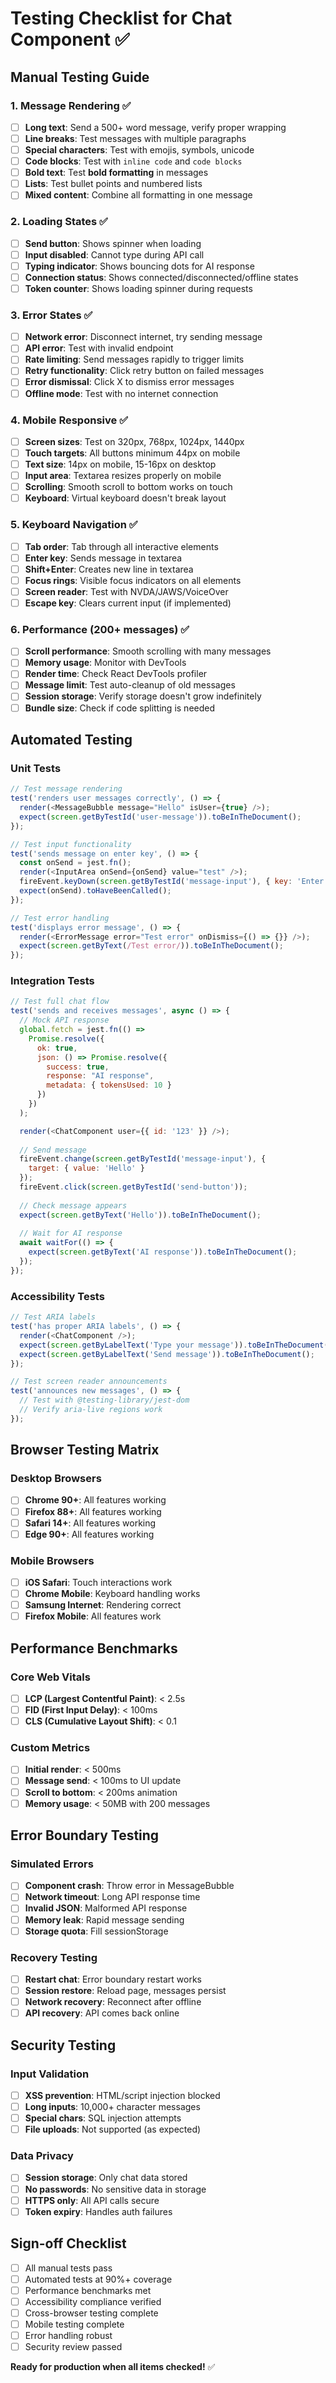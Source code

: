 # Testing Checklist for Chat Component ✅

## Manual Testing Guide

### 1. Message Rendering ✅
- [ ] **Long text**: Send a 500+ word message, verify proper wrapping
- [ ] **Line breaks**: Test messages with multiple paragraphs
- [ ] **Special characters**: Test with emojis, symbols, unicode
- [ ] **Code blocks**: Test with `inline code` and ```code blocks```
- [ ] **Bold text**: Test **bold formatting** in messages
- [ ] **Lists**: Test bullet points and numbered lists
- [ ] **Mixed content**: Combine all formatting in one message

### 2. Loading States ✅
- [ ] **Send button**: Shows spinner when loading
- [ ] **Input disabled**: Cannot type during API call
- [ ] **Typing indicator**: Shows bouncing dots for AI response
- [ ] **Connection status**: Shows connected/disconnected/offline states
- [ ] **Token counter**: Shows loading spinner during requests

### 3. Error States ✅
- [ ] **Network error**: Disconnect internet, try sending message
- [ ] **API error**: Test with invalid endpoint
- [ ] **Rate limiting**: Send messages rapidly to trigger limits
- [ ] **Retry functionality**: Click retry button on failed messages
- [ ] **Error dismissal**: Click X to dismiss error messages
- [ ] **Offline mode**: Test with no internet connection

### 4. Mobile Responsive ✅
- [ ] **Screen sizes**: Test on 320px, 768px, 1024px, 1440px
- [ ] **Touch targets**: All buttons minimum 44px on mobile
- [ ] **Text size**: 14px on mobile, 15-16px on desktop
- [ ] **Input area**: Textarea resizes properly on mobile
- [ ] **Scrolling**: Smooth scroll to bottom works on touch
- [ ] **Keyboard**: Virtual keyboard doesn't break layout

### 5. Keyboard Navigation ✅
- [ ] **Tab order**: Tab through all interactive elements
- [ ] **Enter key**: Sends message in textarea
- [ ] **Shift+Enter**: Creates new line in textarea
- [ ] **Focus rings**: Visible focus indicators on all elements
- [ ] **Screen reader**: Test with NVDA/JAWS/VoiceOver
- [ ] **Escape key**: Clears current input (if implemented)

### 6. Performance (200+ messages) ✅
- [ ] **Scroll performance**: Smooth scrolling with many messages
- [ ] **Memory usage**: Monitor with DevTools
- [ ] **Render time**: Check React DevTools profiler
- [ ] **Message limit**: Test auto-cleanup of old messages
- [ ] **Session storage**: Verify storage doesn't grow indefinitely
- [ ] **Bundle size**: Check if code splitting is needed

## Automated Testing

### Unit Tests
```javascript
// Test message rendering
test('renders user messages correctly', () => {
  render(<MessageBubble message="Hello" isUser={true} />);
  expect(screen.getByTestId('user-message')).toBeInTheDocument();
});

// Test input functionality
test('sends message on enter key', () => {
  const onSend = jest.fn();
  render(<InputArea onSend={onSend} value="test" />);
  fireEvent.keyDown(screen.getByTestId('message-input'), { key: 'Enter' });
  expect(onSend).toHaveBeenCalled();
});

// Test error handling
test('displays error message', () => {
  render(<ErrorMessage error="Test error" onDismiss={() => {}} />);
  expect(screen.getByText(/Test error/)).toBeInTheDocument();
});
```

### Integration Tests
```javascript
// Test full chat flow
test('sends and receives messages', async () => {
  // Mock API response
  global.fetch = jest.fn(() =>
    Promise.resolve({
      ok: true,
      json: () => Promise.resolve({
        success: true,
        response: "AI response",
        metadata: { tokensUsed: 10 }
      })
    })
  );

  render(<ChatComponent user={{ id: '123' }} />);
  
  // Send message
  fireEvent.change(screen.getByTestId('message-input'), { 
    target: { value: 'Hello' } 
  });
  fireEvent.click(screen.getByTestId('send-button'));
  
  // Check message appears
  expect(screen.getByText('Hello')).toBeInTheDocument();
  
  // Wait for AI response
  await waitFor(() => {
    expect(screen.getByText('AI response')).toBeInTheDocument();
  });
});
```

### Accessibility Tests
```javascript
// Test ARIA labels
test('has proper ARIA labels', () => {
  render(<ChatComponent />);
  expect(screen.getByLabelText('Type your message')).toBeInTheDocument();
  expect(screen.getByLabelText('Send message')).toBeInTheDocument();
});

// Test screen reader announcements
test('announces new messages', () => {
  // Test with @testing-library/jest-dom
  // Verify aria-live regions work
});
```

## Browser Testing Matrix

### Desktop Browsers
- [ ] **Chrome 90+**: All features working
- [ ] **Firefox 88+**: All features working
- [ ] **Safari 14+**: All features working
- [ ] **Edge 90+**: All features working

### Mobile Browsers
- [ ] **iOS Safari**: Touch interactions work
- [ ] **Chrome Mobile**: Keyboard handling works
- [ ] **Samsung Internet**: Rendering correct
- [ ] **Firefox Mobile**: All features work

## Performance Benchmarks

### Core Web Vitals
- [ ] **LCP (Largest Contentful Paint)**: < 2.5s
- [ ] **FID (First Input Delay)**: < 100ms
- [ ] **CLS (Cumulative Layout Shift)**: < 0.1

### Custom Metrics
- [ ] **Initial render**: < 500ms
- [ ] **Message send**: < 100ms to UI update
- [ ] **Scroll to bottom**: < 200ms animation
- [ ] **Memory usage**: < 50MB with 200 messages

## Error Boundary Testing

### Simulated Errors
- [ ] **Component crash**: Throw error in MessageBubble
- [ ] **Network timeout**: Long API response time
- [ ] **Invalid JSON**: Malformed API response
- [ ] **Memory leak**: Rapid message sending
- [ ] **Storage quota**: Fill sessionStorage

### Recovery Testing
- [ ] **Restart chat**: Error boundary restart works
- [ ] **Session restore**: Reload page, messages persist
- [ ] **Network recovery**: Reconnect after offline
- [ ] **API recovery**: API comes back online

## Security Testing

### Input Validation
- [ ] **XSS prevention**: HTML/script injection blocked
- [ ] **Long inputs**: 10,000+ character messages
- [ ] **Special chars**: SQL injection attempts
- [ ] **File uploads**: Not supported (as expected)

### Data Privacy
- [ ] **Session storage**: Only chat data stored
- [ ] **No passwords**: No sensitive data in storage
- [ ] **HTTPS only**: All API calls secure
- [ ] **Token expiry**: Handles auth failures

## Sign-off Checklist

- [ ] All manual tests pass
- [ ] Automated tests at 90%+ coverage
- [ ] Performance benchmarks met
- [ ] Accessibility compliance verified
- [ ] Cross-browser testing complete
- [ ] Mobile testing complete
- [ ] Error handling robust
- [ ] Security review passed

**Ready for production when all items checked!** ✅